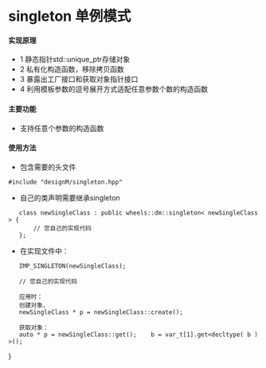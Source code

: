 # singleton 单例模式
#### 实现原理
- 1 静态指针std::unique_ptr存储对象
- 2 私有化构造函数，移除拷贝函数
- 3 暴露出工厂接口和获取对象指针接口
- 4 利用模板参数的逗号展开方式适配任意参数个数的构造函数
#### 主要功能
- 支持任意个参数的构造函数

#### 使用方法
- 包含需要的头文件
```
#include "designM/singleton.hpp"
```
- 自己的类声明需要继承singleton
```
   class newSingleClass : public wheels::dm::singleton< newSingleClass > {
	   // 您自己的实现代码
   };
```   
- 在实现文件中：
```
   IMP_SINGLETON(newSingleClass);
   
   // 您自己的实现代码
   
   应用时：
   创建对象，
   newSingleClass * p = newSingleClass::create();
   
   获取对象：
   auto * p = newSingleClass::get();    b = var_t[1].get<decltype( b ) >();
```
}
```
